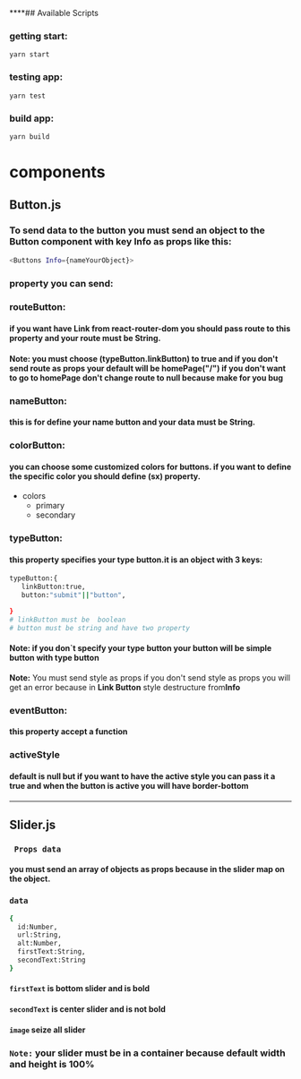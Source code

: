 ****## Available Scripts

### getting start:

```
yarn start
```

### testing app:

```
yarn test
```

### build app:

```
yarn build
```

# components

## Button.js

### To send data to the button you must send an object to the Button component with key Info as props like this:

```bash
<Buttons Info={nameYourObject}>
```

### property you can send:

### routeButton:

#### if you want have Link from react-router-dom you should pass route to this property and your route must be **String**.

#### **Note:** you must choose (typeButton.linkButton) to true and if you don't send route as props your default will be homePage("/") if you don't want to go to homePage don't change route to null because make for you bug

### nameButton:

#### this is for define your name button and your data must be **String**.

### colorButton:

#### you can choose some customized colors for buttons. if you want to define the specific color you should define (sx) property.

- colors
  - primary
  - secondary

### typeButton:

#### this property specifies your type button.it is an object with 3 keys:

```bash
typeButton:{
   linkButton:true,
   button:"submit"||"button",

}
# linkButton must be  boolean
# button must be string and have two property

```

#### **Note:** if you don`t specify your type button your button will be simple button with type button

**Note:** You must send style as props if you don't send style as props you will get an error because in **Link Button** style destructure from**Info**

### eventButton:

#### this property accept a function


### activeStyle
####  default is null but if you want to have the active style you can pass it a true and when the button is active you will have border-bottom

* * *
## Slider.js

### ` Props data`
#### you must send an array of objects as props because in the slider  map on the object.
### `data`
```bash
{
  id:Number,
  url:String,
  alt:Number,
  firstText:String,
  secondText:String
}
```
#### `firstText` is bottom slider  and is bold
#### `secondText` is center  slider and is not bold

#### `image` seize all slider 
### `Note:` your slider must be in a container because default **width** and **height** is **100%**





